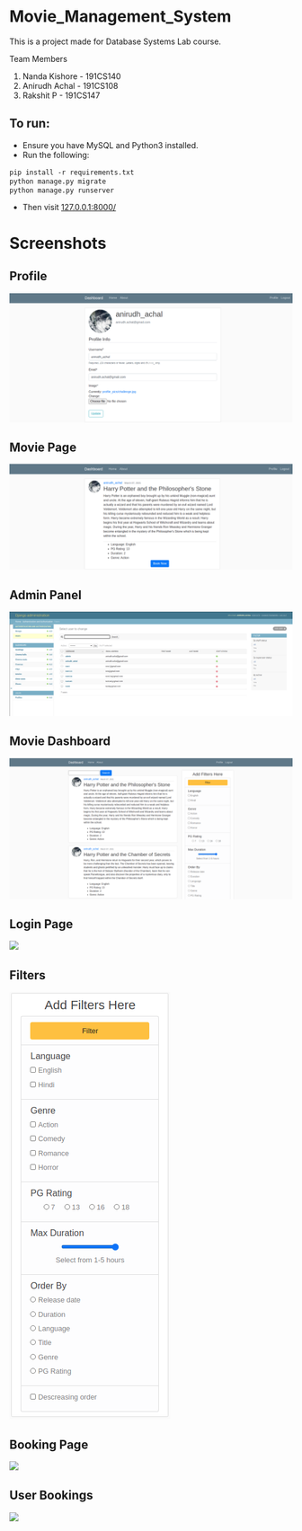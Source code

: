 # Movie_Management_System

This is a project made for Database Systems Lab course. 

Team Members

1) Nanda Kishore - 191CS140
2) Anirudh Achal - 191CS108
3) Rakshit P - 191CS147

## To run:  

- Ensure you have MySQL and Python3 installed.
- Run the following:
```
pip install -r requirements.txt
python manage.py migrate
python manage.py runserver
```
- Then visit [127.0.0.1:8000/](127.0.0.1:8000/)

# Screenshots

## Profile

![](Screenshots/Profile.png)

## Movie Page

![](Screenshots/Movie_Page.png)

## Admin Panel

![](Screenshots/admin.png)

## Movie Dashboard

![](Screenshots/dashboard.png)

## Login Page

![](Screenshots/Login_Page.png) 

## Filters

![](Screenshots/Filters.png)

## Booking Page

![](Screenshots/Booking_Page.png)

## User Bookings

![](Screenshots/Bookings.png)
